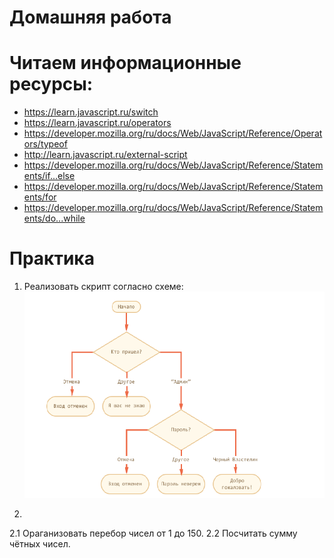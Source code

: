 ﻿# Домашняя работа

# Читаем информационные ресурсы:
 * https://learn.javascript.ru/switch
 * https://learn.javascript.ru/operators
 * https://developer.mozilla.org/ru/docs/Web/JavaScript/Reference/Operators/typeof
 * http://learn.javascript.ru/external-script
 * https://developer.mozilla.org/ru/docs/Web/JavaScript/Reference/Statements/if...else
 * https://developer.mozilla.org/ru/docs/Web/JavaScript/Reference/Statements/for
 * https://developer.mozilla.org/ru/docs/Web/JavaScript/Reference/Statements/do...while

# Практика

 1. Реализовать скрипт согласно схеме:
   <br /> ![Блок-схема](schema.png)

 2. 
   2.1 Ораганизовать перебор чисел от 1 до 150. 
   2.2 Посчитать сумму чётных чисел.
 


